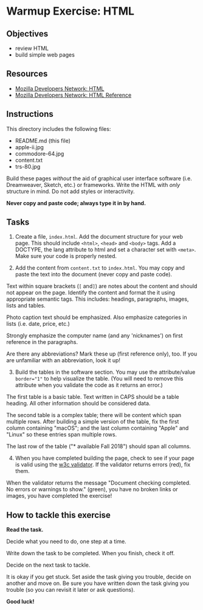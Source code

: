 # Warmup Exercise: HTML

## Objectives

- review HTML
- build simple web pages

## Resources

- [Mozilla Developers Network: HTML](https://developer.mozilla.org/en-US/docs/Web/HTML)
- [Mozilla Developers Network: HTML Reference](https://developer.mozilla.org/en-US/docs/Web/HTML/Reference)

## Instructions

This directory includes the following files:

- README.md (this file)
- apple-ii.jpg
- commodore-64.jpg
- content.txt
- trs-80.jpg

Build these pages *without* the aid of graphical user interface software (i.e. Dreamweaver, Sketch, etc.) or frameworks. Write the HTML with *only* structure in mind. Do not add styles or interactivity.

**Never copy and paste code; always type it in by hand.**

## Tasks

1. Create a file, `index.html`. Add the document structure for your web page. This should include `<html>`, `<head>` and `<body>` tags. Add a DOCTYPE, the lang attribute to html and set a character set with `<meta>`. Make sure your code is properly nested.

2. Add the content from `content.txt` to `index.html`. You may copy and paste the text into the document (never copy and paste code).

  Text within square brackets (`[` and`]`) are notes about the content and should not appear on the page. Identify the content and format the it using appropriate semantic tags. This includes: headings, paragraphs, images, lists and tables.

  Photo caption text should be emphasized. Also emphasize categories in lists (i.e. date, price, etc.)

  Strongly emphasize the computer name (and any 'nicknames') on first reference in the paragraphs.

  Are there any abbreviations? Mark these up (first reference only), too. If you are unfamiliar with an abbreviation, look it up!

3. Build the tables in the software section. You may use the attribute/value `border="1"` to help visualize the table. (You will need to remove this attribute when you validate the code as it returns an error.)

  The first table is a basic table. Text written in CAPS should be a table heading. All other information should be considered data.

  The second table is a complex table; there will be content which span multiple rows. After building a simple version of the table, fix the first column containing "macOS"; and the last column containing "Apple" and "Linux" so these entries span multiple rows.

  The last row of the table ("* available Fall 2018") should span all columns.

4. When you have completed building the page, check to see if your page is valid using the [w3c validator](http://validator.w3.org/). If the validator returns errors (red), fix them.

  When the validator returns the message "Document checking completed. No errors or warnings to show." (green), you have no broken links or images, you have completed the exercise!

## How to tackle this exercise

**Read the task.**

Decide what you need to do, one step at a time.

Write down the task to be completed. When you finish, check it off.

Decide on the next task to tackle.

It is okay if you get stuck. Set aside the task giving you trouble, decide on another and move on. Be sure you have written down the task giving you trouble (so you can revisit it later or ask questions).

**Good luck!**
